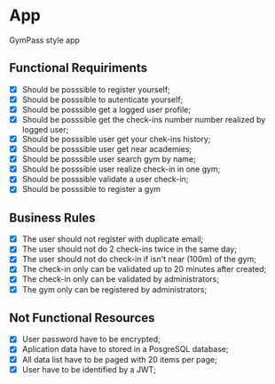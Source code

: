 # App

GymPass style app

## Functional Requiriments

- [x] Should be posssible to register yourself;
- [x] Should be posssible to autenticate yourself;
- [x] Should be posssible get a logged user profile;
- [x] Should be posssible get the check-ins number number realized by logged user;
- [x] Should be posssible user get your chek-ins history;
- [x] Should be posssible user get near academies;
- [x] Should be posssible user search gym by name;
- [x] Should be posssible user realize check-in in one gym;
- [x] Should be posssible validate a user check-in;
- [x] Should be posssible to register a gym 

## Business Rules

- [x] The user should not register with duplicate email;
- [x] The user should not do 2 check-ins twice in the same day;
- [x] The user should not do check-in if isn't near (100m) of the gym;
- [x] The check-in only can be validated up to 20 minutes after created;
- [x] The check-in only can be validated by administrators;
- [x] The gym only can be registered by administrators;
  
## Not Functional Resources

- [x] User password have to be encrypted;
- [x] Aplication data have to stored in a PosgreSQL database;
- [x] All data list have to be paged with 20 items per page;
- [x] User have to be identified by a JWT;